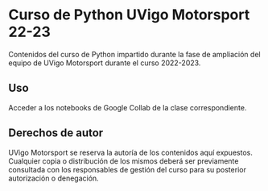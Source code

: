 # Curso de Python UVigo Motorsport 22-23

Contenidos del curso de Python impartido durante la fase de ampliación del equipo de UVigo Motorsport durante el curso 2022-2023.

## Uso

Acceder a los notebooks de Google Collab de la clase correspondiente.

## Derechos de autor

UVigo Motorsport se reserva la autoría de los contenidos aquí expuestos. Cualquier copia o distribución de los mismos deberá ser previamente consultada con los responsables de gestión del curso para su posterior autorización o denegación.
